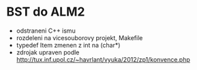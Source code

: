 # BST do ALM2
  * odstraneni C++ ismu
  * rozdeleni na vicesouborovy projekt, Makefile
  * typedef Item zmenen z int na (char*)
  * zdrojak upraven podle http://tux.inf.upol.cz/~havrlant/vyuka/2012/zp1/konvence.php
